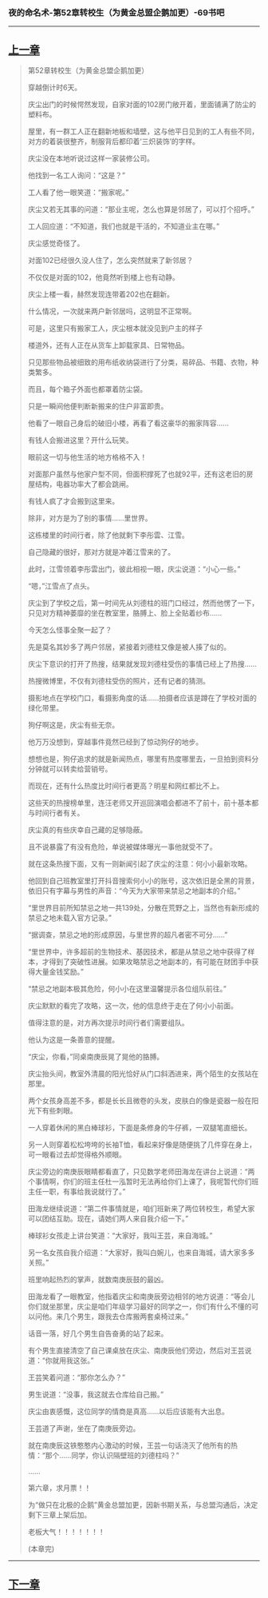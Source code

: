 ### 夜的命名术-第52章转校生（为黄金总盟企鹅加更）-69书吧

--------
[上一章](./336ac45114d2586d742fc7cddaa35b92.md)
--------


>
>
>
>第52章转校生（为黄金总盟企鹅加更）
>
>穿越倒计时6天。
>
>庆尘出门的时候愕然发现，自家对面的102房门敞开着，里面铺满了防尘的塑料布。
>
>屋里，有一群工人正在翻新地板和墙壁，这与他平日见到的工人有些不同，对方的着装很整齐，制服背后都印着‘三炽装饰’的字样。
>
>庆尘没在本地听说过这样一家装修公司。
>
>他找到一名工人询问：“这是？”
>
>工人看了他一眼笑道：“搬家呢。”
>
>庆尘又若无其事的问道：“那业主呢，怎么也算是邻居了，可以打个招呼。”
>
>工人回应道：“不知道，我们也就是干活的，不知道业主在哪。”
>
>庆尘感觉奇怪了。
>
>对面102已经很久没人住了，怎么突然就来了新邻居？
>
>不仅仅是对面的102，他竟然听到楼上也有动静。
>
>庆尘上楼一看，赫然发现连带着202也在翻新。
>
>什么情况，一次就来两户新邻居吗，这明显不正常啊。
>
>可是，这里只有搬家工人，庆尘根本就没见到户主的样子
>
>楼道外，还有人正在从货车上卸载家具、日常物品。
>
>只见那些物品被细致的用布纸收纳袋进行了分类，易碎品、书籍、衣物，种类繁多。
>
>而且，每个箱子外面也都罩着防尘袋。
>
>只是一瞬间他便判断新搬来的住户非富即贵。
>
>他看了一眼自己身后的破旧小楼，再看了看这豪华的搬家阵容……
>
>有钱人会搬进这里？开什么玩笑。
>
>眼前这一切与他生活的地方格格不入！
>
>对面那户虽然与他家户型不同，但面积撑死了也就92平，还有这老旧的房屋结构，电器功率大了都会跳闸。
>
>有钱人疯了才会搬到这里来。
>
>除非，对方是为了别的事情……里世界。
>
>这栋楼里的时间行者，除了他就剩下李彤雲、江雪。
>
>自己隐藏的很好，那对方就是冲着江雪来的了。
>
>此时，江雪领着李彤雲出门，彼此相视一眼，庆尘说道：“小心一些。”
>
>“嗯，”江雪点了点头。
>
>庆尘到了学校之后，第一时间先从刘德柱的班门口经过，然而他愣了一下，只见对方精神萎靡的坐在教室里，胳膊上、脸上全贴着纱布……
>
>今天怎么怪事全聚一起了？
>
>先是莫名其妙多了两户邻居，紧接着刘德柱又像是被人揍了似的。
>
>庆尘下意识的打开了热搜，结果就发现刘德柱受伤的事情已经上了热搜……
>
>热搜微博里，不仅有刘德柱受伤的照片，还有记者的猜测。
>
>摄影地点在学校门口，看摄影角度的话……拍摄者应该是蹲在了学校对面的绿化带里。
>
>狗仔啊这是，庆尘有些无奈。
>
>他万万没想到，穿越事件竟然已经到了惊动狗仔的地步。
>
>想想也是，狗仔追求的就是新闻热点，哪里有热度哪里去，一旦拍到资料分分钟就可以转卖给营销号。
>
>而现在，还有什么热度比时间行者更高？明星和网红都比不上。
>
>这些天的热搜榜单里，连汪老师又开巡回演唱会都进不了前十，前十基本都与时间行者有关。
>
>庆尘真的有些庆幸自己藏的足够隐蔽。
>
>且不说暴露了有没有危险，单说被媒体曝光一事他就受不了。
>
>就在这条热搜下面，又有一则新闻引起了庆尘的注意：何小小最新攻略。
>
>他回到自己班教室里打开抖音搜索何小小的账号，这次依旧是全黑的背景，依旧只有字幕与男性的声音：“今天为大家带来禁忌之地副本的介绍。”
>
>“里世界目前所知禁忌之地一共139处，分散在荒野之上，当然也有新形成的禁忌之地未载入官方记录。”
>
>“据调查，禁忌之地的形成原因，与里世界的超凡者密不可分……”
>
>“里世界中，许多超前的生物技术、基因技术，都是从禁忌之地中获得了样本，才得到了突破性进展。如果攻略禁忌之地副本的，有可能在财团手中获得大量金钱奖励。”
>
>“禁忌之地副本极其危险，何小小在这里温馨提示各位组队前往。”
>
>庆尘默默的看完了攻略，这一次，他的信息终于走在了何小小前面。
>
>值得注意的是，对方再次提示时间行者们需要组队。
>
>他认为这是一条善意的提醒。
>
>“庆尘，你看，”同桌南庚辰晃了晃他的胳膊。
>
>庆尘抬头间，教室外清晨的阳光恰好从门口斜洒进来，两个陌生的女孩站在那里。
>
>两个女孩身高差不多，都是长长且微卷的头发，皮肤白的像是瓷器一般在阳光下有些刺眼。
>
>一人穿着休闲的黑白棒球衫，下面是条修身的牛仔裤，一双腿笔直细长。
>
>另一人则穿着松松垮垮的长袖T恤，看起来好像是随便挑了几件穿在身上，可一眼看过去却觉得格外顺眼。
>
>庆尘旁边的南庚辰眼睛都看直了，只见数学老师田海龙在讲台上说道：“两个事情啊，你们的班主任杜一泓暂时无法再给你们上课了，我呢暂代你们班主任一职，有事给我说就行了。”
>
>田海龙继续说道：“第二件事情就是，咱们班新来了两位转校生，希望大家可以团结互助。现在，请她们两人来自我介绍一下。”
>
>棒球衫女孩走上讲台笑道：“大家好，我叫王芸，来自海城。”
>
>另一名女孩自我介绍道：“大家好，我叫白婉儿，也来自海城，请大家多多关照。”
>
>班里响起热烈的掌声，就数南庚辰鼓的最凶。
>
>田海龙看了一眼教室，他指着庆尘和南庚辰旁边相邻的地方说道：“等会儿你们就坐那里，庆尘是咱们年级学习最好的同学之一，你们有什么不懂的可以问他。来几个男生，跟我去仓库搬两套桌椅过来。”
>
>话音一落，好几个男生自告奋勇的站了起来。
>
>有个男生直接清空了自己课桌放在庆尘、南庚辰他们旁边，然后对王芸说道：“你就用我这张。”
>
>王芸笑着问道：“那你怎么办？”
>
>男生说道：“没事，我这就去仓库给自己搬。”
>
>庆尘由衷感慨，这位同学的情商是真高……以后应该能有大出息。
>
>王芸道了声谢，坐在了南庚辰旁边。
>
>就在南庚辰这铁憨憨内心激动的时候，王芸一句话浇灭了他所有的热情：“那个……同学，你认识隔壁班的刘德柱吗？”
>
>……
>
>第六章，求月票！！
>
>为“做只在北极的企鹅”黄金总盟加更，因新书期关系，与总盟沟通后，决定剩下三章上架后加。
>
>老板大气！！！！！！！
>
>(本章完)
>
>

--------
[下一章](./b142a8c02fbf24a35697c4c0d4c1d7f3.md)
--------
